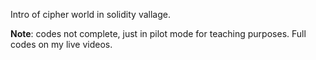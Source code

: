 Intro of cipher world in solidity vallage.

**Note**: codes not complete, just in pilot mode for teaching purposes. Full codes on my live videos.
